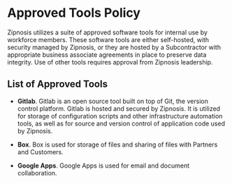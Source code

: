 # Approved Tools Policy

Zipnosis utilizes a suite of approved software tools for internal use by workforce members. These software tools are either self-hosted, with security managed by Zipnosis, or they are hosted by a Subcontractor with appropriate business associate agreements in place to preserve data integrity. Use of other tools requires approval from Zipnosis leadership.

## List of Approved Tools

* **Gitlab**. Gitlab is an open source tool built on top of Git, the version control platform. Gitlab is hosted and secured by Zipnosis. It is utilized for storage of configuration scripts and other infrastructure automation tools, as well as for source and version control of application code used by Zipnosis.

* **Box**. Box is used for storage of files and sharing of files with Partners and Customers.

* **Google Apps**. Google Apps is used for email and document collaboration.
